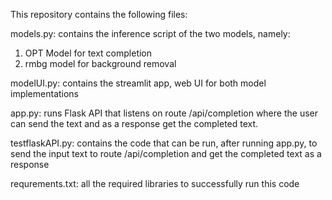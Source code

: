 This repository contains the following files:

models.py: contains the inference script of the two models, namely:
1. OPT Model for text completion
2. rmbg model for background removal

modelUI.py: contains the streamlit app, web UI for both model implementations

app.py: runs Flask API that listens on route /api/completion where the user can send the text and as a response get the completed text.

testflaskAPI.py: contains the code that can be run, after running app.py, to send the input text to route /api/completion and get the completed text as a response

requrements.txt: all the required libraries to successfully run this code
